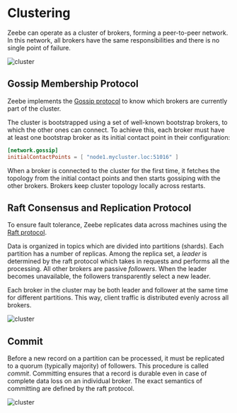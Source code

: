 # Clustering

Zeebe can operate as a cluster of brokers, forming a peer-to-peer network.
In this network, all brokers have the same responsibilities and there is no single point of failure.

![cluster](/basics/cluster.png)

## Gossip Membership Protocol

Zeebe implements the [Gossip protocol](https://en.wikipedia.org/wiki/Gossip_protocol) to know which brokers are currently part of the cluster.

The cluster is bootstrapped using a set of well-known bootstrap brokers, to which the other ones can connect. To achieve this, each broker must have at least one bootstrap broker as its initial contact point in their configuration:

```toml
[network.gossip]
initialContactPoints = [ "node1.mycluster.loc:51016" ]
```

When a broker is connected to the cluster for the first time, it fetches the topology from the initial contact points and then starts gossiping with the other brokers. Brokers keep cluster topology locally across restarts.

## Raft Consensus and Replication Protocol

To ensure fault tolerance, Zeebe replicates data across machines using the [Raft protocol](https://en.wikipedia.org/wiki/Raft_(computer_science)).

Data is organized in topics which are divided into partitions (shards). Each partition has a number of replicas. Among the replica set, a *leader* is determined by the raft protocol which takes in requests and performs all the processing. All other brokers are passive *followers*. When the leader becomes unavailable, the followers transparently select a new leader.

Each broker in the cluster may be both leader and follower at the same time for different partitions. This way, client traffic is distributed evenly across all brokers.

![cluster](/basics/data-distribution.png)

## Commit

Before a new record on a partition can be processed, it must be replicated to a quorum (typically majority) of followers. This procedure is called *commit*. Committing ensures that a record is durable even in case of complete data loss on an individual broker. The exact semantics of committing are defined by the raft protocol.

![cluster](/basics/commit.png)

